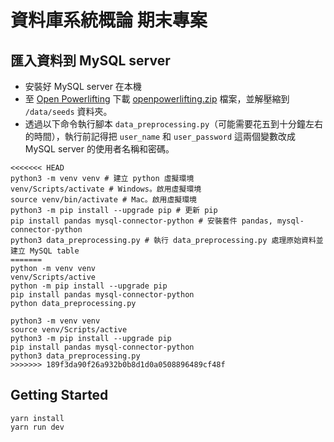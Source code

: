 # 資料庫系統概論 期末專案

## 匯入資料到 MySQL server

- 安裝好 MySQL server 在本機
- 至 [Open Powerlifting](http://old.openpowerlifting.org/data.html) 下載 [openpowerlifting.zip](http://old.openpowerlifting.org/static/openpowerlifting.zip) 檔案，並解壓縮到 ```/data/seeds``` 資料夾。
- 透過以下命令執行腳本 ```data_preprocessing.py```（可能需要花五到十分鐘左右的時間），執行前記得把 ```user_name``` 和 ```user_password``` 這兩個變數改成 MySQL server 的使用者名稱和密碼。


```
<<<<<<< HEAD
python3 -m venv venv # 建立 python 虛擬環境
venv/Scripts/activate # Windows。啟用虛擬環境
source venv/bin/activate # Mac。啟用虛擬環境
python3 -m pip install --upgrade pip # 更新 pip
pip install pandas mysql-connector-python # 安裝套件 pandas, mysql-connector-python
python3 data_preprocessing.py # 執行 data_preprocessing.py 處理原始資料並建立 MySQL table
=======
python -m venv venv
venv/Scripts/active
python -m pip install --upgrade pip
pip install pandas mysql-connector-python
python data_preprocessing.py
```

```
python3 -m venv venv
source venv/Scripts/active
python3 -m pip install --upgrade pip
pip install pandas mysql-connector-python
python3 data_preprocessing.py
>>>>>>> 189f3da90f26a932b0b8d1d0a0508896489cf48f
```

## Getting Started

```
yarn install
yarn run dev
```
